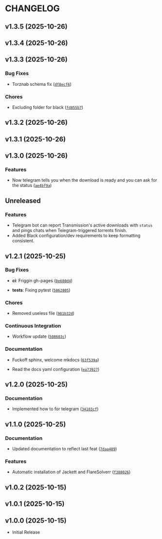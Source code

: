 # CHANGELOG

<!-- version list -->

## v1.3.5 (2025-10-26)


## v1.3.4 (2025-10-26)


## v1.3.3 (2025-10-26)

### Bug Fixes

- Torznab schema fix
  ([`df8ecf6`](https://github.com/well-it-wasnt-me/torrent_finder/commit/df8ecf6b2c50cbda472a4ee5a27fed41bec17be9))

### Chores

- Excluding folder for black
  ([`fd855b7`](https://github.com/well-it-wasnt-me/torrent_finder/commit/fd855b7b81394ba701623439d55ed341fe236d57))


## v1.3.2 (2025-10-26)


## v1.3.1 (2025-10-26)


## v1.3.0 (2025-10-26)

### Features

- Now telegram tells you when the download is ready and you can ask for the status
  ([`ae4bf9a`](https://github.com/well-it-wasnt-me/torrent_finder/commit/ae4bf9a4ab09f9aa2c0178ff19531d52946e4ed4))


## Unreleased

### Features

- Telegram bot can report Transmission's active downloads with `status` and pings chats when Telegram-triggered torrents finish.
- Added Black configuration/dev requirements to keep formatting consistent.

## v1.2.1 (2025-10-25)

### Bug Fixes

- **ci**: Friggin gh-pages
  ([`0e680d4`](https://github.com/well-it-wasnt-me/torrent_finder/commit/0e680d46cebd7a084ac38e16b2a4cfa26fd5c65e))

- **tests**: Fixing pytest
  ([`5862805`](https://github.com/well-it-wasnt-me/torrent_finder/commit/586280542231eb7c8f73e73120d3a9073e07a939))

### Chores

- Removed useless file
  ([`981b32d`](https://github.com/well-it-wasnt-me/torrent_finder/commit/981b32dea22afc0c44f75fef9af43ec206237141))

### Continuous Integration

- Workflow update
  ([`508603c`](https://github.com/well-it-wasnt-me/torrent_finder/commit/508603cee0fd6d305f8ba5b030729f5107548109))

### Documentation

- Fuckoff sphinx, welcome mkdocs
  ([`63f539a`](https://github.com/well-it-wasnt-me/torrent_finder/commit/63f539a903bb4eafd6968776d87531950f47cc0f))

- Read the docs yaml configuration
  ([`ea73927`](https://github.com/well-it-wasnt-me/torrent_finder/commit/ea7392719eca020d9fb0fcb20c094f566077524f))


## v1.2.0 (2025-10-25)

### Documentation

- Implemented how to for telegram
  ([`34103cf`](https://github.com/well-it-wasnt-me/torrent_finder/commit/34103cffea60d5edc88129b728507d511cff0631))


## v1.1.0 (2025-10-25)

### Documentation

- Updated documentation to reflect last feat
  ([`7daa489`](https://github.com/well-it-wasnt-me/torrent_finder/commit/7daa4894704e25405df3a12e362db3f7906b9dcd))

### Features

- Automatic installation of Jackett and FlareSolverr
  ([`f388026`](https://github.com/well-it-wasnt-me/torrent_finder/commit/f388026e10ded663fc35e6f79b30fd8c9352ce52))


## v1.0.2 (2025-10-15)


## v1.0.1 (2025-10-15)


## v1.0.0 (2025-10-15)

- Initial Release
